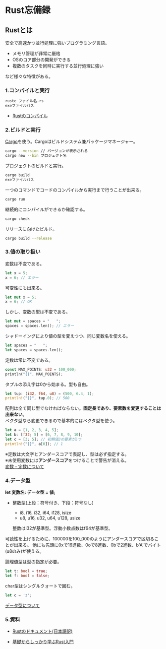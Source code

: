 # Rust忘備録
## Rustとは
安全で高速かつ並行処理に強いプログラミング言語。  
- メモリ管理が非常に厳格
- OSのコア部分の開発ができる
- 複数のタスクを同時に実行する並行処理に強い  

など様々な特徴がある。

### 1.コンパイルと実行
```bash
rustc ファイル名.rs
exeファイルパス
```
- [Rustのコンパイル](https://doc.rust-jp.rs/book-ja/ch01-02-hello-world.html)

### 2.ビルドと実行
[Cargo](https://doc.rust-jp.rs/book-ja/ch01-03-hello-cargo.html)を使う。Cargoはビルドシステム兼パッケージマネージャー。
```bash
cargo --version // バージョンが表示される
cargo new --bin プロジェクト名
```
プロジェクトのビルドと実行。
```bash
cargo build
exeファイルパス
```
一つのコマンドでコードのコンパイルから実行まで行うことが出来る。
```bash
cargo run
```
継続的にコンパイルができるか確認する。
```bash
cargo check
```
リリースに向けたビルド。
```bash
cargo build --release
```

### 3.値の取り扱い 
変数は不変である。
```rust
let x = 5;
x = 6; // エラー
```
可変性にも出来る。
```rust
let mut x = 5;
x = 6; // OK
```
しかし、変数の型は不変である。
```rust
let mut = spaces = "   ";
spaces = spaces.len(); // エラー
```
シャドーイングにより値の型を変えつつ、同じ変数名を使える。
```rust
let spaces = "   ";
let spaces = spaces.len();
```
定数は常に不変である。
```rust
const MAX_POINTS: u32 = 100_000;
println("{}", MAX_POINTS);
```
タプルの添え字は0から始まる。型も自由。 
```rust
let tup: (i32, f64, u8) = (500, 6.4, 1);
println!("{}", tup.0); // 500
```
配列は全て同じ型でなければならない。**固定長であり、要素数を変更することは出来ない**。  
ベクタ型なら変更できるので基本的にはベクタ型を使う。
```rust
let a = [1, 2, 3, 4, 5];
let b: [f32; 5] = [6, 7, 8, 9, 10];
let c = [3; 5]; // 初期値3の要素が5つ
println!("{}", a[0]); // 1
```
※定数は大文字とアンダースコアで表記し、型は必ず指定する。  
※未使用変数には**アンダースコア**をつけることで警告が消える。  
[変数・定数について](https://doc.rust-jp.rs/book-ja/ch03-01-variables-and-mutability.html) 

### 4.データ型
**let 変数名: データ型 = 値;**
- 整数型(上段：符号付き、下段：符号なし)
    - i8, i16, i32, i64, i128, isize
    - u8, u16, u32, u64, u128, usize  

    整数はi32が基準型。浮動小数点数はf64が基準型。

可読性を上げるために、100000を100_000のようにアンダースコアで区切ることが出来る。 他にも先頭に0xで16進数、0oで8進数、0bで2進数、b'A'でバイト(u8のみ)が使える。 

論理値型は型の指定が必要。
```rust
let t: bool = true;
let f: bool = false;
```

char型はシングルクォートで囲む。
```rust
let c = 'z';
```

[データ型について](https://doc.rust-jp.rs/book-ja/ch03-02-data-types.html)
### 5.資料
- [Rustのドキュメント(日本語訳)](https://doc.rust-jp.rs/book-ja/title-page.html)

- [基礎からしっかり学ぶRust入門](https://atmarkit.itmedia.co.jp/ait/series/24844/)
